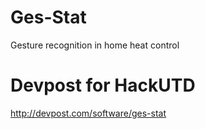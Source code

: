 # Ges-Stat
Gesture recognition in home heat control

# Devpost for HackUTD
http://devpost.com/software/ges-stat
